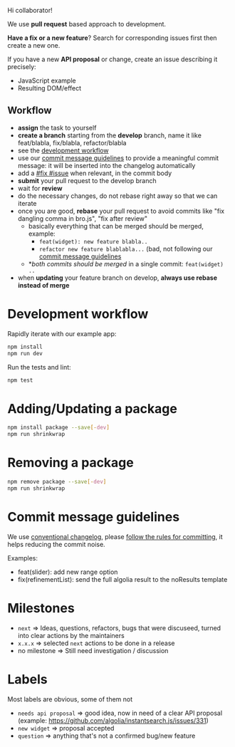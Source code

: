 Hi collaborator!

We use **pull request** based approach to development.

**Have a fix or a new feature**? Search for corresponding issues first then
create a new one.

If you have a new **API proposal** or change, create an issue describing it precisely:
- JavaScript example
- Resulting DOM/effect

## Workflow
- **assign** the task to yourself
- **create a branch** starting from the **develop** branch, name it like feat/blabla, fix/blabla, refactor/blabla
- see the [development workflow](#development-workflow)
- use our [commit message guidelines](#commit-message-guidelines) to provide a meaningful commit message: it will be inserted into the changelog automatically
- add a [#fix #issue](https://help.github.com/articles/closing-issues-via-commit-messages/) when relevant, in the commit body
- **submit** your pull request to the develop branch
- wait for **review**
- do the necessary changes, do not rebase right away so that we can iterate
- once you are good, **rebase** your pull request to avoid commits like "fix dangling comma in bro.js", "fix after review"
  - basically everything that can be merged should be merged, example:
    - `feat(widget): new feature blabla..`
    - `refactor new feature blablabla...` (bad, not following our [commit message guidelines](#commit-message-guidelines)
  - **both commits should be merged* in a single commit: `feat(widget) ..`
- when **updating** your feature branch on develop, **always use rebase instead of merge**

# Development workflow

Rapidly iterate with our example app:

```sh
npm install
npm run dev
```

Run the tests and lint:

```sh
npm test
```

# Adding/Updating a package

```sh
npm install package --save[-dev]
npm run shrinkwrap
```

# Removing a package

```sh
npm remove package --save[-dev]
npm run shrinkwrap
```

# Commit message guidelines

We use [conventional changelog](https://github.com/ajoslin/conventional-changelog),
please [follow the rules for committing](https://github.com/ajoslin/conventional-changelog/blob/master/conventions/angular.md), it helps reducing the commit noise.

Examples:

- feat(slider): add new range option
- fix(refinementList): send the full algolia result to the noResults template

# Milestones

- `next` => Ideas, questions, refactors, bugs that were discuseed, turned into clear actions by the maintainers
- `x.x.x` => selected `next` actions to be done in a release
- no milestone => Still need investigation / discussion

# Labels

Most labels are obvious, some of them not

- `needs api proposal` => good idea, now in need of a clear API proposal (example: https://github.com/algolia/instantsearch.js/issues/331)
- `new widget` => proposal accepted
- `question` => anything that's not a confirmed bug/new feature
